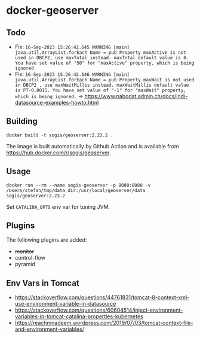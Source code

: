 # docker-geoserver 

## Todo
- Fix: `16-Sep-2023 15:26:42.645 WARNING [main] java.util.ArrayList.forEach Name = pub Property maxActive is not used in DBCP2, use maxTotal instead. maxTotal default value is 8. You have set value of "50" for "maxActive" property, which is being ignored`
- Fix: `16-Sep-2023 15:26:42.646 WARNING [main] java.util.ArrayList.forEach Name = pub Property maxWait is not used in DBCP2 , use maxWaitMillis instead. maxWaitMillis default value is PT-0.001S. You have set value of "-1" for "maxWait" property, which is being ignored.` -> https://www.nabodat.admin.ch/docs/jndi-datasource-examples-howto.html

## Building
```
docker build -t sogis/geoserver:2.23.2 .
```

The image is built automatically by Github Action and is available from https://hub.docker.com/r/sogis/geoserver.


## Usage
```
docker run --rm --name sogis-geoserver -p 8080:8080 -v /Users/stefan/tmp/data_dir:/usr/local/geoserver/data sogis/geoserver:2.23.2
```

Set `CATALINA_OPTS` env var for tuning JVM.

## Plugins
The following plugins are added:

- ~~monitor~~
- control-flow
- pyramid

## Env Vars in Tomcat
- https://stackoverflow.com/questions/44761831/tomcat-8-context-xml-use-environment-variable-in-datasource
- https://stackoverflow.com/questions/60604514/inject-environment-variables-in-tomcat-catalina-properties-kubernetes
- https://reachmnadeem.wordpress.com/2019/07/03/tomcat-context-file-and-environment-variables/